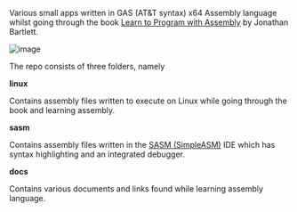 Various small apps written in GAS (AT&T syntax) x64 Assembly language  whilst going through the book [Learn to Program with Assembly](https://www.amazon.co.uk/dp/1484274369) by Jonathan Bartlett.

![image](https://github.com/user-attachments/assets/90bbfc0b-efab-42d5-826f-533c518de96b)


The repo consists of three folders, namely

**linux**

Contains assembly files written to execute on Linux while going through the book and learning assembly.

**sasm**

Contains assembly files written in the [SASM (SimpleASM)](https://dman95.github.io/SASM/english.html) IDE which has syntax highlighting and an integrated debugger.

**docs**

Contains various documents and links found while learning assembly language.
